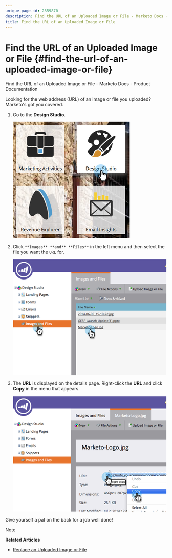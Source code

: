 ```yaml
---
unique-page-id: 2359870
description: Find the URL of an Uploaded Image or File - Marketo Docs - Product Documentation
title: Find the URL of an Uploaded Image or File
---
```


# Find the URL of an Uploaded Image or File {#find-the-url-of-an-uploaded-image-or-file}

Find the URL of an Uploaded Image or File - Marketo Docs - Product Documentation

Looking for the web address (URL) of an image or file you uploaded? Marketo's got you covered.

1. Go to the **Design Studio**.

   ![](assets/designstudio-4.png)

1. Click `**Images** **and** **Files**` in the left menu and then select the file you want the `URL` for.

   ![](assets/image2014-9-25-14-3a47-3a53.png)

1. The **URL** is displayed on the details page. Right-click the **URL** and click **Copy** in the menu that appears. 

   ![](assets/image2014-9-25-14-3a48-3a16.png)

Give yourself a pat on the back for a job well done!

>[!NOTE]
>
>**Related Articles**
>
>* [Replace an Uploaded Image or File](replace-an-uploaded-image-or-file.md)
>

